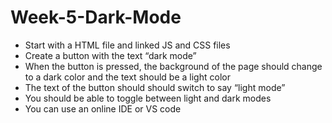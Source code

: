 # Week-5-Dark-Mode
- Start with a HTML file and linked JS and CSS files
- Create a button with the text  “dark mode”
- When the button is pressed, the background of the page should change to a dark color and the text should be a light color 
- The text of the button should should switch to say “light mode”
- You should be able to toggle between light and dark modes 
- You can use an online IDE or VS code
